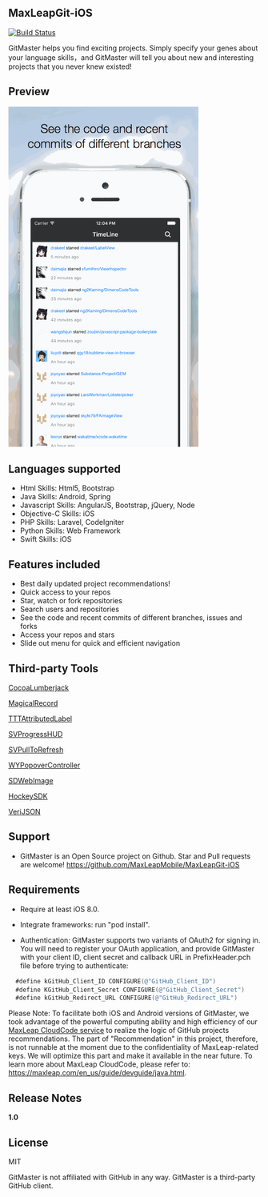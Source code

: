 ## MaxLeapGit-iOS
[![Build Status](https://travis-ci.org/MaxLeapMobile/MaxLeapGit-iOS.svg?branch=master)](https://travis-ci.org/MaxLeapMobile/MaxLeapGit-iOS)

GitMaster helps you find exciting projects. Simply specify your genes about your language skills，and GitMaster will tell you about new and interesting projects that you never knew existed!

## Preview
![ScreenShots](https://github.com/MaxLeapMobile/MaxLeapGit-iOS/blob/Dev/Snapshots/ScreenShots.gif?raw=true)

## Languages supported

* Html Skills: Html5, Bootstrap
* Java Skills: Android, Spring
* Javascript Skills: AngularJS, Bootstrap, jQuery, Node
* Objective-C Skills: iOS
* PHP Skills: Laravel, CodeIgniter
* Python Skills: Web Framework
* Swift Skills: iOS

## Features included

* Best daily updated project recommendations!
* Quick access to your repos
* Star, watch or fork repositories
* Search users and repositories
* See the code and recent commits of different branches, issues and forks
* Access your repos and stars
* Slide out menu for quick and efficient navigation

## Third-party Tools

[CocoaLumberjack](https://github.com/CocoaLumberjack/CocoaLumberjack)

[MagicalRecord](https://github.com/magicalpanda/MagicalRecord)

[TTTAttributedLabel](https://github.com/TTTAttributedLabel/TTTAttributedLabel)

[SVProgressHUD](https://github.com/TransitApp/SVProgressHUD)

[SVPullToRefresh](https://github.com/samvermette/SVPullToRefresh)

[WYPopoverController](https://github.com/nicolaschengdev/WYPopoverController)

[SDWebImage](https://github.com/rs/SDWebImage)

[HockeySDK](http://support.hockeyapp.net/kb/client-integration-ios-mac-os-x/hockeyapp-for-ios)

[VeriJSON](http://bitbucket.org/dcutting/verijson/)

## Support
* GitMaster is an Open Source project on Github. Star and Pull requests are welcome!
  https://github.com/MaxLeapMobile/MaxLeapGit-iOS

## Requirements
* Require at least iOS 8.0.

* Integrate frameworks: run "pod install".

* Authentication:
  GitMaster supports two variants of OAuth2 for signing in. You will need to register your OAuth application, and provide GitMaster with your client ID, client secret and callback URL in PrefixHeader.pch file before trying to authenticate: 
```objective-c
  #define kGitHub_Client_ID CONFIGURE(@"GitHub_Client_ID") 
  #define KGitHub_Client_Secret CONFIGURE(@"GitHub_Client_Secret")
  #define kGitHub_Redirect_URL CONFIGURE(@"GitHub_Redirect_URL")
```

Please Note:
To facilitate both iOS and Android versions of GitMaster, we took advantage of the powerful computing ability and high efficiency of our 
[MaxLeap CloudCode service](https://maxleap.com/en_us/guide/usermanual/cloudcode.html) to realize the logic of GitHub projects recommendations. The part of "Recommendation" in this project, therefore, is not runnable at the moment due to the confidentiality of MaxLeap-related keys. We will optimize this part and make it available in the near future. To learn more about MaxLeap CloudCode, please refer to: https://maxleap.com/en_us/guide/devguide/java.html.

## Release Notes

**1.0** 

## License  
MIT

GitMaster is not affiliated with GitHub in any way. GitMaster is a third-party GitHub client.

